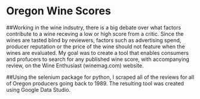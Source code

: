 # Oregon Wine Scores

##Working in the wine indsutry, there is a big debate over what factors contribute to a wine receving a low or high score from a critic. Since the wines are tasted blind by reviewers, factors such as advertising spend, producer reputation or the price of the wine should not feature when the wines are evaluated. My goal was to create a tool that enables consumers and profucers to search for any published wine score, with accompanying review, on the Wine Enthusiast (winemag.com) website. 

##Using the selenium package for python, I scraped all of the reviews for all of Oregon producers going back to 1989. The resulting tool was created using Google Data Studio. 
